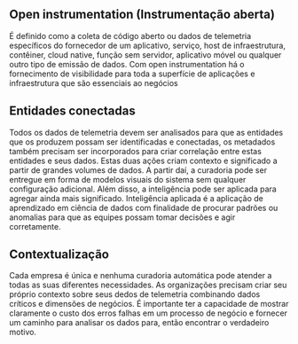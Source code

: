 
## Open instrumentation (Instrumentação aberta)

É definido como a coleta de código aberto ou dados de telemetria específicos do fornecedor de um aplicativo, serviço, host de infraestrutura, contêiner, cloud native, função sem servidor, aplicativo móvel ou qualquer outro tipo de emissão de dados. Com open instrumentation há o fornecimento de visibilidade para toda a superfície de aplicações e infraestrutura que são essenciais ao negócios

## Entidades conectadas

Todos os dados de telemetria devem ser analisados para que as entidades que os produzem possam ser identificadas e conectadas, os metadados também precisam ser incorporados para criar correlação entre estas entidades e seus dados. Estas duas ações criam contexto e significado a partir de grandes volumes de dados. A partir daí, a curadoria pode ser entregue em forma de modelos visuais do sistema sem qualquer configuração adicional. Além disso, a inteligência pode ser aplicada para agregar ainda mais significado. Inteligência aplicada é a aplicação de aprendizado em ciência de dados com finalidade de procurar padrões ou anomalias para que as equipes possam tomar decisões e agir corretamente. 

## Contextualização

Cada empresa é única e nenhuma curadoria automática pode atender a todas as suas diferentes necessidades. As organizações precisam criar seu próprio contexto sobre seus dedos de telemetria combinando dados críticos e dimensões de negócios. É importante ter a capacidade de mostrar claramente o custo dos erros falhas em um processo de negócio e fornecer um caminho para analisar os dados para, então encontrar o verda[]()deiro motivo.

